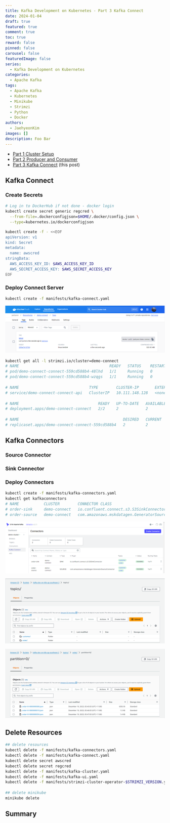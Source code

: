 ```yaml
---
title: Kafka Development on Kubernetes - Part 3 Kafka Connect
date: 2024-01-04
draft: true
featured: true
comment: true
toc: true
reward: false
pinned: false
carousel: false
featuredImage: false
series:
  - Kafka Development on Kubernetes
categories:
  - Apache Kafka
tags: 
  - Apache Kafka
  - Kubernetes
  - Minikube
  - Strimzi
  - Python
  - Docker
authors:
  - JaehyeonKim
images: []
description: Foo Bar
---
```


* [Part 1 Cluster Setup](/blog/2023-12-21-kafka-development-on-k8s-part-1)
* [Part 2 Producer and Consumer](/blog/2023-12-28-kafka-development-on-k8s-part-2)
* [Part 3 Kafka Connect](#) (this post)

## Kafka Connect

### Create Secrets

```bash
# Log in to DockerHub if not done - docker login
kubectl create secret generic regcred \
  --from-file=.dockerconfigjson=$HOME/.docker/config.json \
  --type=kubernetes.io/dockerconfigjson
```

```bash
kubectl create -f - <<EOF
apiVersion: v1
kind: Secret
metadata:
  name: awscred
stringData:
  AWS_ACCESS_KEY_ID: $AWS_ACCESS_KEY_ID
  AWS_SECRET_ACCESS_KEY: $AWS_SECRET_ACCESS_KEY
EOF
```

### Deploy Connect Server

```bash
kubectl create -f manifests/kafka-connect.yaml
```

![](dockerhub.png#center)

```bash
kubectl get all -l strimzi.io/cluster=demo-connect
# NAME                                        READY   STATUS    RESTARTS   AGE
# pod/demo-connect-connect-559cd588b4-48lhd   1/1     Running   0          2m4s
# pod/demo-connect-connect-559cd588b4-wzqgs   1/1     Running   0          2m4s

# NAME                               TYPE        CLUSTER-IP       EXTERNAL-IP   PORT(S)    AGE
# service/demo-connect-connect-api   ClusterIP   10.111.148.128   <none>        8083/TCP   2m4s

# NAME                                   READY   UP-TO-DATE   AVAILABLE   AGE
# deployment.apps/demo-connect-connect   2/2     2            2           2m4s

# NAME                                              DESIRED   CURRENT   READY   AGE
# replicaset.apps/demo-connect-connect-559cd588b4   2         2         2       2m4s
```

## Kafka Connectors 

### Source Connector

### Sink Connector

### Deploy Connectors

```bash
kubectl create -f manifests/kafka-connectors.yaml
kubectl get kafkaconnectors
# NAME           CLUSTER        CONNECTOR CLASS                                     MAX TASKS   READY
# order-sink     demo-connect   io.confluent.connect.s3.S3SinkConnector             1           True
# order-source   demo-connect   com.amazonaws.mskdatagen.GeneratorSourceConnector   1           True
```

![](connectors.png#center)

![](s3-topics.png#center)

![](s3-files.png#center)

## Delete Resources

```bash
## delete resources
kubectl delete -f manifests/kafka-connectors.yaml
kubectl delete -f manifests/kafka-connect.yaml
kubectl delete secret awscred
kubectl delete secret regcred
kubectl delete -f manifests/kafka-cluster.yaml
kubectl delete -f manifests/kafka-ui.yaml
kubectl delete -f manifests/strimzi-cluster-operator-$STRIMZI_VERSION.yaml

## delete minikube
minikube delete
```

## Summary
